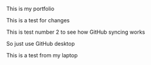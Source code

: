This is my portfolio

This is a test for changes

This is test number 2 to see how GitHub syncing works

So just use GitHub desktop

This is a test from my laptop
